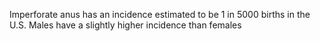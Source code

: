 Imperforate anus has an incidence estimated to be 1 in 5000 births in the U.S. Males have a slightly higher incidence than females